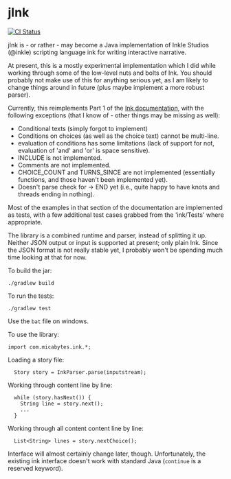# jInk

[![CI Status](http://img.shields.io/travis/micabytes/jink.svg?style=flat)](https://travis-ci.org/micabytes/jink)

jInk is - or rather - may become a Java implementation of Inkle Studios (@inkle) scripting language ink for writing interactive narrative.

At present, this is a mostly experimental implementation which I did while working through some of the low-level nuts and bolts of Ink. You should probably not make use of this for anything serious yet, as I am likely to change things around in future (plus maybe implement a more robust parser).

Currently, this reimplements Part 1 of the [Ink documentation](https://github.com/inkle/ink/blob/master/Documentation/WritingWithInk.md), with the following exceptions (that I know of - other things may be missing as well):
- Conditional texts (simply forgot to implement)
- Conditions on choices (as well as the choice text) cannot be multi-line.
- evaluation of conditions has some limitations (lack of support for not, evaluation of 'and' and 'or' is space sensitive).
- INCLUDE is not implemented.
- Comments are not implemented.
- CHOICE_COUNT and TURNS_SINCE are not implemented (essentially functions, and those haven't been implemented yet).
- Doesn't parse check for -> END yet (i.e., quite happy to have knots and threads ending in nothing).

Most of the examples in that section of the documentation are implemented as tests, with a few additional test cases grabbed from the 'ink/Tests' where appropriate.

The library is a combined runtime and parser, instead of splitting it up. Neither JSON output or input is supported at present; only plain Ink. Since the JSON format is not really stable yet, I probably won't be spending much time looking at that for now.

To build the jar:
```
./gradlew build
```

To run the tests:
```
./gradlew test
```
Use the `bat` file on windows.

To use the library:

```
import com.micabytes.ink.*;
```

Loading a story file:
```
  Story story = InkParser.parse(inputstream);
```

Working through content line by line:
```
  while (story.hasNext()) {
    String line = story.next();
    ...
  }
```

Working through all content content line by line:
```
  List<String> lines = story.nextChoice();
```

Interface will almost certainly change later, though. Unfortunately, the existing ink interface doesn't work with standard Java (`continue` is a reserved keyword).


